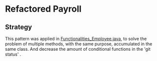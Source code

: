 # Refactored Payroll

 ## Strategy
 
  This pattern was applied in [Functionalities_Employee.java](https://github.com/Tayco110/Payroll/blob/main/Payroll/src/functionalities/Functionalities_Employee.java), to solve    the problem of multiple methods, with the same purpose, accumulated in the same class. And decrease the amount of conditional functions in the 'git status' .
 
 
